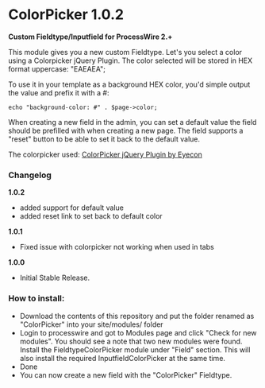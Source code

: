 ColorPicker 1.0.2
=====================

**Custom Fieldtype/Inputfield for ProcessWire 2.+**

This module gives you a new custom Fieldtype. Let's you select a color using a Colorpicker jQuery Plugin. The color selected will be stored in HEX format uppercase: "EAEAEA";

To use it in your template as a background HEX color, you'd simple output the value and prefix it with a #:

```
echo "background-color: #" . $page->color;
```

When creating a new field in the admin, you can set a default value the field should be prefilled with when creating a new page. The field supports a "reset" button to be able to set it back to the default value.

The colorpicker used:
[ColorPicker jQuery Plugin by Eyecon](http://www.eyecon.ro/colorpicker/)

### Changelog

**1.0.2**

- added support for default value
- added reset link to set back to default color

**1.0.1**

- Fixed issue with colorpicker not working when used in tabs

**1.0.0**

- Initial Stable Release.


### How to install:

- Download the contents of this repository and put the folder renamed as "ColorPicker" into your site/modules/ folder
- Login to processwire and got to Modules page and click "Check for new modules". You should see a note that two new modules were found. Install the FieldtypeColorPicker module under "Field" section. This will also install the required InputfieldColorPicker at the same time.
- Done
- You can now create a new field with the "ColorPicker" Fieldtype.



